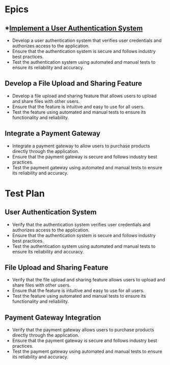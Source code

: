# Epics

## *[Implement a User Authentication System](../../templates/theme/initiatives/epics/epic_template.md)
- Develop a user authentication system that verifies user credentials and authorizes access to the application.
- Ensure that the authentication system is secure and follows industry best practices.
- Test the authentication system using automated and manual tests to ensure its reliability and accuracy.

## Develop a File Upload and Sharing Feature
- Develop a file upload and sharing feature that allows users to upload and share files with other users.
- Ensure that the feature is intuitive and easy to use for all users.
- Test the feature using automated and manual tests to ensure its functionality and reliability.

## Integrate a Payment Gateway
- Integrate a payment gateway to allow users to purchase products directly through the application.
- Ensure that the payment gateway is secure and follows industry best practices.
- Test the payment gateway using automated and manual tests to ensure its reliability and accuracy.

# Test Plan

## User Authentication System
- Verify that the authentication system verifies user credentials and authorizes access to the application.
- Ensure that the authentication system is secure and follows industry best practices.
- Test the authentication system using automated and manual tests to ensure its reliability and accuracy.

## File Upload and Sharing Feature
- Verify that the file upload and sharing feature allows users to upload and share files with other users.
- Ensure that the feature is intuitive and easy to use for all users.
- Test the feature using automated and manual tests to ensure its functionality and reliability.

## Payment Gateway Integration
- Verify that the payment gateway allows users to purchase products directly through the application.
- Ensure that the payment gateway is secure and follows industry best practices.
- Test the payment gateway using automated and manual tests to ensure its reliability and accuracy.
